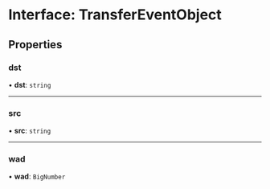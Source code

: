 # Interface: TransferEventObject

## Properties

### dst

• **dst**: `string`

___

### src

• **src**: `string`

___

### wad

• **wad**: `BigNumber`
